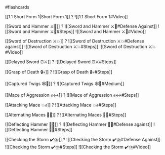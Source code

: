 #flashcards

[[1.1 Short Form 1|Short Form 1]]
?
![[1.1 Short Form 1#Video]]
<!--SR:!2025-02-18,93,245-->

[[Sword and Hammer ⚔️🔨]]
?
![[Sword and Hammer ⚔️🔨#Defense Against]]
![[Sword and Hammer ⚔️🔨#Steps]]
![[Sword and Hammer ⚔️🔨#Video]]
<!--SR:!2024-12-28,41,130-->

[[Sword of Destruction ⚔️💥]]
?
![[Sword of Destruction ⚔️💥#Defense against]]
![[Sword of Destruction ⚔️💥#Steps]]
![[Sword of Destruction ⚔️💥#Video]]
<!--SR:!2025-09-04,342,250-->

[[Delayed Sword ⏰⚔️]]
?
![[Delayed Sword ⏰⚔️#Steps]]
<!--SR:!2028-07-16,1372,310-->

[[Grasp of Death 🔒💀]]
?
![[Grasp of Death 🔒💀#Steps]]
<!--SR:!2025-11-09,443,230-->

[[Captured Twigs 🕸️🌿]]
?
![[Captured Twigs 🕸️🌿#Medium]]
<!--SR:!2024-12-24,54,195-->

[[Mace of Aggression ✊↔️]]
?
![[Mace of Aggression ✊↔️#Steps]]
<!--SR:!2025-01-11,53,150-->

[[Attacking Mace 💥✊]]
?
![[Attacking Mace 💥✊#Steps]]
<!--SR:!2025-01-09,65,170-->

[[Alternating Maces 🔄✊]]
?
![[Alternating Maces 🔄✊#Steps]]
<!--SR:!2027-04-06,887,308-->

[[Deflecting Hammer 🤺🔨]]
?
![[Deflecting Hammer 🤺🔨#Defense against]]
![[Deflecting Hammer 🤺🔨#Steps]]
<!--SR:!2025-01-21,54,150-->

[[Checking the Storm ✔️⛈️]]
?
![[Checking the Storm ✔️⛈️#Defense Against]]
![[Checking the Storm ✔️⛈️#Steps]]
![[Checking the Storm ✔️⛈️#Video]]
<!--SR:!2024-12-21,10,130-->

